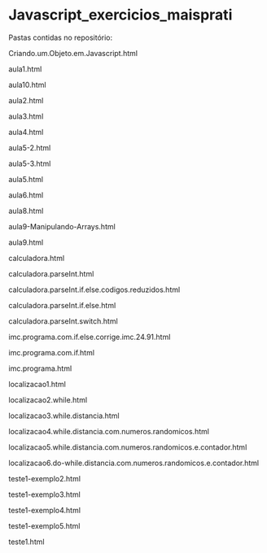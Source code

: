 # Javascript_exercicios_maisprati

Pastas contidas no repositório:

Criando.um.Objeto.em.Javascript.html

aula1.html

aula10.html

aula2.html

aula3.html

aula4.html

aula5-2.html

aula5-3.html

aula5.html

aula6.html

aula8.html

aula9-Manipulando-Arrays.html

aula9.html

calculadora.html

calculadora.parseInt.html

calculadora.parseInt.if.else.codigos.reduzidos.html

calculadora.parseInt.if.else.html

calculadora.parseInt.switch.html

imc.programa.com.if.else.corrige.imc.24.91.html

imc.programa.com.if.html

imc.programa.html

localizacao1.html

localizacao2.while.html

localizacao3.while.distancia.html

localizacao4.while.distancia.com.numeros.randomicos.html

localizacao5.while.distancia.com.numeros.randomicos.e.contador.html

localizacao6.do-while.distancia.com.numeros.randomicos.e.contador.html

teste1-exemplo2.html

teste1-exemplo3.html

teste1-exemplo4.html

teste1-exemplo5.html

teste1.html




